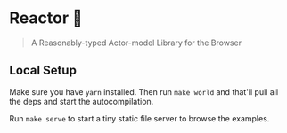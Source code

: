 # Reactor 🚀
> A Reasonably-typed Actor-model Library for the Browser

## Local Setup

Make sure you have `yarn` installed. Then run `make world` and that'll pull all
the deps and start the autocompilation.

Run `make serve` to start a tiny static file server to browse the examples.
